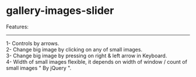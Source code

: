# gallery-images-slider

Features:<br>
<hr>
1- Controls by arrows.<br>
2- Change big image by clicking on any of small images.<br>
3- Change big image by pressing on right & left arrow in Keyboard.<br>
4- Width of small images flexible, it depends on width of window / count of small images " By jQuery ".
